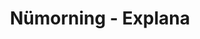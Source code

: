 ---
title: Nümorning - Explana
description: nümorning - Produits sains et bio pour un petit-déjeuner gourmand et naturel
seo:
  title: 'Mon Site - Accueil'
  description: 'Découvrez notre site web avec tous nos services'
layout: default
navigation:
  title: 'Accueil'
  description: 'Page principale'
  icon: 'heroicons:home'
blocks:
  - type: 'hero'
    title: 'Bienvenue sur notre site'
    description: 'Découvrez nos services exceptionnels'
    image: '/images/hero-bg.jpg'
    cta:
      text: 'En savoir plus'
      href: '/about'
---